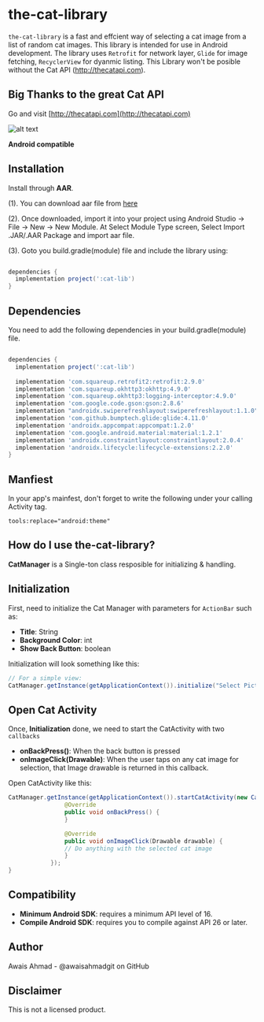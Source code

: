 # the-cat-library

`the-cat-library` is a fast and effcient way of selecting a cat image from a list of random cat images. This library is intended for use in Android development. 
The library uses `Retrofit` for network layer, `Glide` for image fetching, `RecyclerView` for dyanmic listing. This Library won't be
posible without the Cat API (http://thecatapi.com).

## Big Thanks to the great Cat API

Go and visit [http://thecatapi.com](http://thecatapi.com)

![alt text](http://thecatapi.com/api/images/get?type=gif "See? amazing!")

**Android compatible**

## Installation

Install through **AAR**.

(1). You can download aar file from [here][1]

(2). Once downloaded, import it into your project using Android Studio -> File -> New -> New Module. At Select Module Type screen, Select Import .JAR/.AAR Package and import aar file.

(3). Goto you build.gradle(module) file and include the library using:
```gradle

dependencies {
  implementation project(':cat-lib')
}
```

## Dependencies

You need to add the following dependencies in your build.gradle(module) file.

```gradle

dependencies {
  implementation project(':cat-lib')
  
  implementation 'com.squareup.retrofit2:retrofit:2.9.0'
  implementation 'com.squareup.okhttp3:okhttp:4.9.0'
  implementation 'com.squareup.okhttp3:logging-interceptor:4.9.0'
  implementation 'com.google.code.gson:gson:2.8.6'
  implementation "androidx.swiperefreshlayout:swiperefreshlayout:1.1.0"
  implementation 'com.github.bumptech.glide:glide:4.11.0'
  implementation 'androidx.appcompat:appcompat:1.2.0'
  implementation 'com.google.android.material:material:1.2.1'
  implementation 'androidx.constraintlayout:constraintlayout:2.0.4'
  implementation 'androidx.lifecycle:lifecycle-extensions:2.2.0'
}
```

## Manfiest

In your app's mainfest, don't forget to write the following under your calling Activity tag.

```manifest
tools:replace="android:theme"
```

How do I use the-cat-library?
-------------------

**CatManager** is a Single-ton class resposible for initializing & handling.

## Initialization

First, need to initialize the Cat Manager with parameters for `ActionBar` such as:
* **Title**: String
* **Background Color**: int
* **Show Back Button**: boolean

Initialization will look something like this:

```java
// For a simple view:                                           
CatManager.getInstance(getApplicationContext()).initialize("Select Picture", Color.GRAY, true);
```

## Open Cat Activity

Once, **Initialization** done, we need to start the CatActivity with two `callbacks`

* **onBackPress()**: When the back button is pressed
* **onImageClick(Drawable)**: When the user taps on any cat image for selection, that Image drawable is returned in this callback.

Open CatActivity like this:

```java                                         
CatManager.getInstance(getApplicationContext()).startCatActivity(new CatManagerListener() {
                @Override
                public void onBackPress() {
                }

                @Override
                public void onImageClick(Drawable drawable) {
                // Do anything with the selected cat image
                }
            });
}
```

Compatibility
-------------

 * **Minimum Android SDK**:  requires a minimum API level of 16.
 * **Compile Android SDK**:  requires you to compile against API 26 or later.

Author
------
Awais Ahmad - @awaisahmadgit on GitHub

Disclaimer
---------
This is not a licensed product.

[1]: https://github.com/awaisahmadgit/the-cat-library/blob/main/The-Cat-Library/Library%20(ARR)/cat-lib.aar
